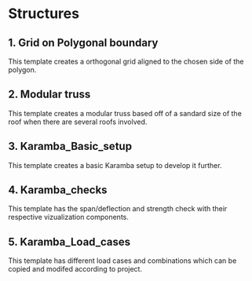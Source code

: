 # Structures
## 1. Grid on Polygonal boundary 
This template creates a orthogonal grid aligned to the chosen side of the polygon. 
## 2. Modular truss
This template creates a modular truss based off of a sandard size of the roof when there are several roofs involved. 
## 3. Karamba_Basic_setup
This template creates a basic Karamba setup to develop it further.
## 4. Karamba_checks
This template has the span/deflection and strength check with their respective vizualization components. 
## 5. Karamba_Load_cases
This template has different load cases and combinations which can be copied and modifed according to project. 
 